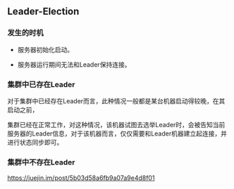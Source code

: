 ## Leader-Election

### 发生的时机

- 服务器初始化启动。

- 服务器运行期间无法和Leader保持连接。


### 集群中已存在Leader
   
对于集群中已经存在Leader而言，此种情况一般都是某台机器启动得较晚，在其启动之前，

集群已经在正常工作，对这种情况，该机器试图去选举Leader时，会被告知当前服务器的Leader信息，对于该机器而言，仅仅需要和Leader机器建立起连接，并进行状态同步即可。
   
   
   
### 集群中不存在Leader



https://juejin.im/post/5b03d58a6fb9a07a9e4d8f01



    


